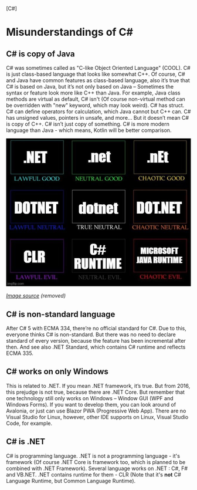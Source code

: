 [C#]
# Misunderstandings of C#
## C# is copy of Java
C# was sometimes called as "C-like Object Oriented Language" (COOL). C# is just class-based language that looks like somewhat C++. Of course, C# and Java have common features as class-based language, also it’s true that C# is based on Java, but it’s not only based on Java – Sometimes the syntax or feature look more like C++ than Java. For example, Java class methods are virtual as default, C# isn't (Of course non-virtual method can be overridden with "new" keyword, which may look weird). C# has struct. C# can define operators for calculation, which Java cannot but C++ can. C# has unsigned values, pointers in unsafe, and more... But it doesn’t mean C# is copy of C++. C# isn’t just copy of something.
C# is more modern language than Java - which means, Kotlin will be better comparison.

![Image Alt](files/dotnet-neutral.jpg)

*[Image source](https://twitter.com/cjbush/status/1260319306488971276) (removed)*

## C# is non-standard language
After C# 5 with ECMA 334, there’re no official standard for C#. Due to this, everyone thinks C# is non-standard. But there was no need to declare standard of every version, because the feature has been incremental after then. And see also .NET Standard, which contains C# runtime and reflects ECMA 335.

## C# works on only Windows
This is related to .NET. If you mean .NET framework, it’s true. But from 2016, this prejudge is not true, because there are .NET Core. But remember that one technology still only works on Windows – Window GUI (WPF and Windows Forms). If you want to develop them, you can look around of Avalonia, or just can use Blazor PWA (Progressive Web App).
There are no Visual Studio for Linux, however, other IDE supports on Linux, Visual Studio Code, for example.

## C# is .NET
C# is programming language. .NET is not a programming language - it's framework (Of course .NET Core is framework too, which is planned to be combined with .NET Framework). Several language works on .NET : C#, F# and VB.NET. .NET contains runtime for them - CLR (Note that it's **not** C# Language Runtime, but Common Language Runtime).